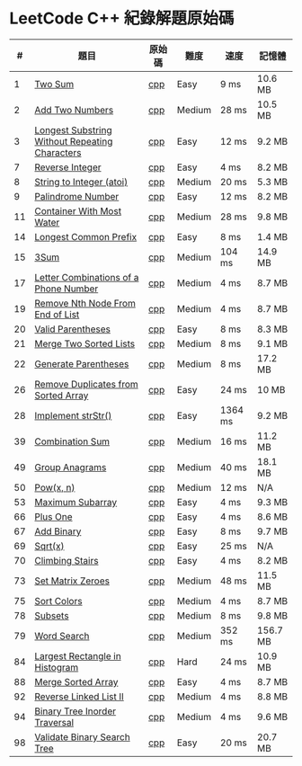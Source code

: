 # LeetCode C++ 紀錄解題原始碼
| # | 題目 | 原始碼 | 難度 | 速度 | 記憶體 |  
|---| ----- | ----- | ----- | ----- |  ----- | 
1 | [Two Sum](https://leetcode.com/problems/two-sum/) | [cpp](Cpp/1.%20Two%20Sum.cpp)|Easy| 9 ms | 10.6 MB |
2 | [Add Two Numbers](https://leetcode.com/problems/add-two-numbers/) | [cpp](Cpp/2.%20Add%20Two%20Numbers.cpp)|Medium| 28 ms | 10.5 MB |
3 | [Longest Substring Without Repeating Characters](https://leetcode.com/problems/longest-substring-without-repeating-characters/) | [cpp](Cpp/3.%20Longest%20Substring%20Without%20Repeating%20Characters.cpp)|Easy| 12 ms | 9.2 MB |
7 | [Reverse Integer](https://leetcode.com/problems/reverse-integer/) | [cpp](Cpp/7.%20Reverse%20Integer.cpp)|Easy| 4 ms | 8.2 MB |
8 | [String to Integer (atoi)](https://leetcode.com/problems/string-to-integer-atoi/) | [cpp](Cpp/8.%20String%20to%20Integer%20(atoi).cpp)|Medium| 20 ms | 5.3 MB |
9 | [Palindrome Number](https://leetcode.com/problems/palindrome-number/) | [cpp](Cpp/9.%20Palindrome%20Number.cpp)|Easy| 12 ms | 8.2 MB |
11 | [Container With Most Water](https://leetcode.com/problems/container-with-most-water/) | [cpp](Cpp/11.%20Container%20With%20Most%20Water.cpp)|Medium| 28 ms | 9.8 MB |
14 | [Longest Common Prefix](https://leetcode.com/problems/longest-common-prefix/) | [cpp](Cpp/14.%20Longest%20Common%20Prefix.cpp)|Easy| 8 ms | 1.4 MB |
15 | [3Sum](https://leetcode.com/problems/3sum/) | [cpp](Cpp/15.%203Sum.cpp)|Medium| 104 ms | 14.9 MB |
17 | [Letter Combinations of a Phone Number](https://leetcode.com/problems/letter-combinations-of-a-phone-number/) | [cpp](Cpp/17.%20Letter%20Combinations%20of%20a%20Phone%20Number.cpp)|Medium| 4 ms | 8.7 MB |
19 | [Remove Nth Node From End of List ](https://leetcode.com/problems/remove-nth-node-from-end-of-list/) | [cpp](Cpp/19.%20Remove%20Nth%20Node%20From%20End%20of%20List.cpp)|Medium| 4 ms | 8.7 MB |
20 | [Valid Parentheses](https://leetcode.com/problems/valid-parentheses/) | [cpp](Cpp/20.%20Valid%20Parentheses.cpp)|Easy| 8 ms | 8.3 MB |
21 | [Merge Two Sorted Lists](https://leetcode.com/problems/merge-two-sorted-lists/) | [cpp](Cpp/21.%20Merge%20Two%20Sorted%20Lists.cpp)|Medium| 8 ms | 9.1 MB |
22 | [Generate Parentheses](https://leetcode.com/problems/generate-parentheses/) | [cpp](Cpp/22.%20Generate%20Parentheses.cpp)|Medium| 8 ms | 17.2 MB |
26 | [Remove Duplicates from Sorted Array](https://leetcode.com/problems/remove-duplicates-from-sorted-array/) | [cpp](Cpp/26.%20Remove%20Duplicates%20from%20Sorted%20Array.cpp)|Easy| 24 ms | 10 MB |
28 | [Implement strStr()](https://leetcode.com/problems/implement-strstr/) | [cpp](Cpp/28.%20Implement%20strStr().cpp)|Easy| 1364 ms | 9.2 MB |
39 | [Combination Sum](https://leetcode.com/problems/combination-sum/) | [cpp](Cpp/39.%20Combination%20Sum.cpp)|Medium| 16 ms | 11.2 MB |
49 | [Group Anagrams](https://leetcode.com/problems/group-anagrams/) | [cpp](Cpp/49.%20Group%20Anagrams.cpp)|Medium| 40 ms | 18.1 MB |
50 | [Pow(x, n)](https://leetcode.com/problems/powx-n/) | [cpp](Cpp/50.%20Pow(x%2C%20n).cpp)|Medium| 12 ms | N/A |
53 | [Maximum Subarray](https://leetcode.com/problems/maximum-subarray/) | [cpp](Cpp/53.%20Maximum%20Subarray.cpp)|Easy| 4 ms | 9.3 MB |
66 | [Plus One](https://leetcode.com/problems/plus-one/) | [cpp](Cpp/66.%20Plus%20One.cpp)|Easy| 4 ms | 8.6 MB |
67 | [Add Binary](https://leetcode.com/problems/add-binary/) | [cpp](Cpp/67.%20Add%20Binary.cpp)|Easy| 8 ms | 9.7 MB |
69 | [Sqrt(x)](https://leetcode.com/problems/sqrtx/) | [cpp](Cpp/69.%20Sqrt(x).cpp)|Easy| 25 ms | N/A |
70 | [Climbing Stairs](https://leetcode.com/problems/climbing-stairs/) | [cpp](Cpp/70.%20Climbing%20Stairs.cpp)|Easy| 4 ms | 8.2 MB |
73 | [Set Matrix Zeroes](https://leetcode.com/problems/set-matrix-zeroes/) | [cpp](Cpp/73.%20Set%20Matrix%20Zeroes.cpp)|Medium| 48 ms | 11.5 MB |
75 | [Sort Colors](https://leetcode.com/problems/sort-colors/) | [cpp](Cpp/75.%20Sort%20Colors.cpp)|Medium| 4 ms | 8.7 MB |
78 | [Subsets](https://leetcode.com/problems/subsets/) | [cpp](Cpp/78.%20Subsets.cpp)|Medium| 8 ms | 9.8 MB |
79 | [Word Search](https://leetcode.com/problems/word-search/) | [cpp](Cpp/79.%20Word%20Search.cpp)|Medium| 352 ms | 156.7 MB |
84 | [Largest Rectangle in Histogram](https://leetcode.com/problems/largest-rectangle-in-histogram/) | [cpp](Cpp/84.%20Largest%20Rectangle%20in%20Histogram.cpp)|Hard| 24 ms | 10.9 MB |
88 | [Merge Sorted Array](https://leetcode.com/problems/merge-sorted-array/) | [cpp](Cpp/88.%20Merge%20Sorted%20Array.cpp)|Easy| 4 ms | 8.7 MB |
92 | [Reverse Linked List II](https://leetcode.com/problems/reverse-linked-list-ii/) | [cpp](Cpp/92.%20Reverse%20Linked%20List%20II.cpp)|Medium| 4 ms | 8.8 MB |
94 | [Binary Tree Inorder Traversal](https://leetcode.com/problems/binary-tree-inorder-traversal/) | [cpp](Cpp/94.%20Binary%20Tree%20Inorder%20Traversal.cpp)|Medium| 4 ms | 9.6 MB |
98 | [Validate Binary Search Tree](https://leetcode.com/problems/validate-binary-search-tree/) | [cpp](Cpp/98.%20Validate%20Binary%20Search%20Tree.cpp)|Easy| 20 ms | 20.7 MB |
